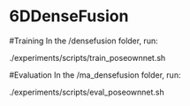 # 6DDenseFusion
#Training
In the /densefusion folder, run:

./experiments/scripts/train_poseownnet.sh

#Evaluation
In the /ma_densefusion folder, run:

./experiments/scripts/eval_poseownnet.sh
